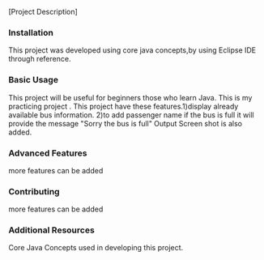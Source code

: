 [Project Description]



### Installation
This  project was developed using core java concepts,by using Eclipse IDE through reference.

### Basic Usage
This project will be useful for beginners those who learn Java.
This is my practicing project .
This project have these features.1)display already available bus information.
2)to add passenger name if the bus is full it will provide the message "Sorry the bus is full"
Output Screen shot is also added.

### Advanced Features
more features can be added


### Contributing

more features can be added

### Additional Resources

Core Java Concepts used in developing this project.


